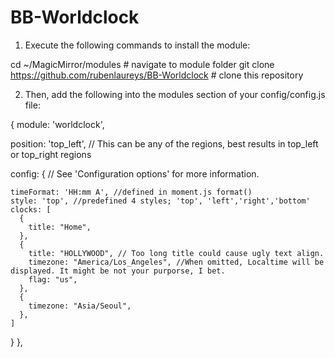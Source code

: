 # BB-Worldclock

1. Execute the following commands to install the module:

cd ~/MagicMirror/modules # navigate to module folder
git clone https://github.com/rubenlaureys/BB-Worldclock # clone this repository

2. Then, add the following into the modules section of your config/config.js file:

{
module: 'worldclock',
  
  position: 'top_left', // This can be any of the regions, best results in top_left or top_right regions
  
  config: {
    // See 'Configuration options' for more information.

    timeFormat: 'HH:mm A', //defined in moment.js format()
    style: 'top', //predefined 4 styles; 'top', 'left','right','bottom'
    clocks: [
      {
        title: "Home",
      },
      {
        title: "HOLLYWOOD", // Too long title could cause ugly text align.
        timezone: "America/Los_Angeles", //When omitted, Localtime will be displayed. It might be not your purporse, I bet.
        flag: "us",
      },
      {
        timezone: "Asia/Seoul",
      },
    ]
  }
},
